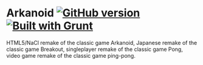 # Arkanoid [![GitHub version](https://badge.fury.io/gh/hunsdetroyes%2Farkanoid.png)](http://badge.fury.io/gh/hunsdetroyes%2Farkanoid) [![Built with Grunt](https://cdn.gruntjs.com/builtwith.png)](http://gruntjs.com/)
HTML5/NaCl remake of the classic game Arkanoid, Japanese remake of the classic game Breakout, singleplayer remake of the classic game Pong, video game remake of the classic game ping-pong.
